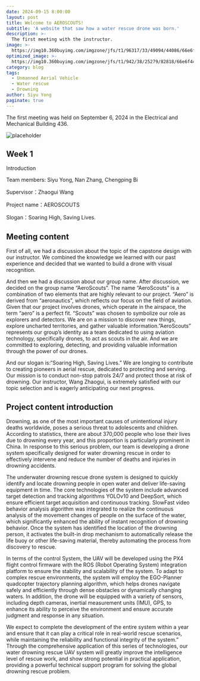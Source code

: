 ```yaml
---
date: 2024-09-15 8:00:00
layout: post
title: Welcome to AEROSCOUTS!
subtitle: 'A website that saw how a water rescue drone was born.'
description: >-
  The first meeting with the instructor.
image: >-
  https://img10.360buyimg.com/imgzone/jfs/t1/96317/33/49094/44086/66e6f423F57e7535b/bf1dab9c48542aca.png
optimized_image: >-
  https://img10.360buyimg.com/imgzone/jfs/t1/942/38/25279/82818/66e6f44aF5ffb2a86/e0733ae022abbc84.png
category: blog
tags:
  - Unmanned Aerial Vehicle
  - Water rescue
  - Drowning
author: Siyu Yong
paginate: true
---
```

The first meeting was held on September 6, 2024 in the Electrical and Mechanical Building 436.

![placeholder](https://img10.360buyimg.com/imgzone/jfs/t1/942/38/25279/82818/66e6f44aF5ffb2a86/e0733ae022abbc84.png)

## Week 1

Introduction

Team members: Siyu Yong, Nan Zhang, Chengping Bi

Supervisor：Zhaogui Wang

Project name：AEROSCOUTS

Slogan：Soaring High, Saving Lives.

## Meeting content
First of all, we had a discussion about the topic of the capstone design with our instructor. We combined the knowledge we learned with our past experience and decided that we wanted to build a drone with visual recognition.

And then we had a discussion about our group name. After discussion, we decided on the group name “AeroScouts”. The name “AeroScouts” is a combination of two elements that are highly relevant to our project. “Aero” is derived from “aeronautics”, which reflects our focus on the field of aviation. Given that our project involves drones, which operate in the airspace, the term “aero” is a perfect fit. “Scouts” was chosen to symbolize our role as explorers and detectors. We are on a mission to discover new things, explore uncharted territories, and gather valuable information.”AeroScouts” represents our group’s identity as a team dedicated to using aviation technology, specifically drones, to act as scouts in the air. And we are committed to exploring, detecting, and providing valuable information through the power of our drones.

And our slogan is:“Soaring High, Saving Lives.” We are longing to contribute to creating pioneers in aerial rescue, dedicated to protecting and serving. Our mission is to conduct non-stop patrols 24/7 and protect those at risk of drowning. Our instructor, Wang Zhaogui, is extremely satisfied with our topic selection and is eagerly anticipating our next progress.

## Project content introduction
Drowning, as one of the most important causes of unintentional injury deaths worldwide, poses a serious threat to adolescents and children. According to statistics, there are about 370,000 people who lose their lives due to drowning every year, and this proportion is particularly prominent in China. In response to this serious problem, our team is developing a drone system specifically designed for water drowning rescue in order to effectively intervene and reduce the number of deaths and injuries in drowning accidents.

The underwater drowning rescue drone system is designed to quickly identify and locate drowning people in open water and deliver life-saving equipment in time. The core technologies of the system include advanced target detection and tracking algorithms YOLOv10 and DeepSort, which ensure efficient target acquisition and continuous tracking. SlowFast video behavior analysis algorithm was integrated to realize the continuous analysis of the movement changes of people on the surface of the water, which significantly enhanced the ability of instant recognition of drowning behavior. Once the system has identified the location of the drowning person, it activates the built-in drop mechanism to automatically release the life buoy or other life-saving material, thereby automating the process from discovery to rescue.

In terms of the control System, the UAV will be developed using the PX4 flight control firmware with the ROS (Robot Operating System) integration platform to ensure the stability and scalability of the system. To adapt to complex rescue environments, the system will employ the EGO-Planner quadcopter trajectory planning algorithm, which helps drones navigate safely and efficiently through dense obstacles or dynamically changing waters. In addition, the drone will be equipped with a variety of sensors, including depth cameras, inertial measurement units (IMU), GPS, to enhance its ability to perceive the environment and ensure accurate judgment and response in any situation.

We expect to complete the development of the entire system within a year and ensure that it can play a critical role in real-world rescue scenarios, while maintaining the reliability and functional integrity of the system.” Through the comprehensive application of this series of technologies, our water drowning rescue UAV system will greatly improve the intelligence level of rescue work, and show strong potential in practical application, providing a powerful technical support program for solving the global drowning rescue problem.

